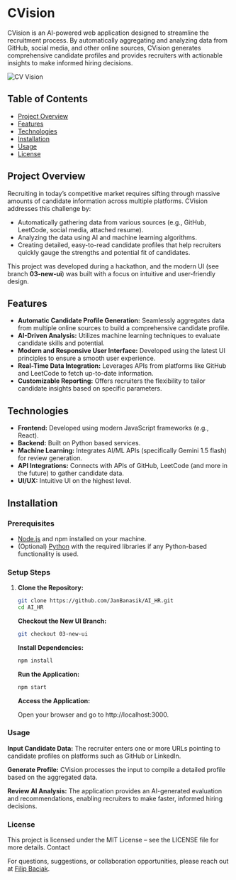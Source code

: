 # CVision

CVision is an AI-powered web application designed to streamline the recruitment process. By automatically aggregating and analyzing data from GitHub, social media, and other online sources, CVision generates comprehensive candidate profiles and provides recruiters with actionable insights to make informed hiring decisions.


![CV Vision](logo.png)
## Table of Contents

- [Project Overview](#Project-overview)
- [Features](#Features)
- [Technologies](#Technologies)
- [Installation](#Installation)
- [Usage](#Usage)
- [License](#License)

## Project Overview

Recruiting in today’s competitive market requires sifting through massive amounts of candidate information across multiple platforms. CVision addresses this challenge by:
- Automatically gathering data from various sources (e.g., GitHub, LeetCode, social media, attached resume).
- Analyzing the data using AI and machine learning algorithms.
- Creating detailed, easy-to-read candidate profiles that help recruiters quickly gauge the strengths and potential fit of candidates.

This project was developed during a hackathon, and the modern UI (see branch **03-new-ui**) was built with a focus on intuitive and user-friendly design.

## Features

- **Automatic Candidate Profile Generation:** Seamlessly aggregates data from multiple online sources to build a comprehensive candidate profile.
- **AI-Driven Analysis:** Utilizes machine learning techniques to evaluate candidate skills and potential.
- **Modern and Responsive User Interface:** Developed using the latest UI principles to ensure a smooth user experience.
- **Real-Time Data Integration:** Leverages APIs from platforms like GitHub and LeetCode to fetch up-to-date information.
- **Customizable Reporting:** Offers recruiters the flexibility to tailor candidate insights based on specific parameters.

## Technologies

- **Frontend:** Developed using modern JavaScript frameworks (e.g., React).
- **Backend:** Built on Python based services.
- **Machine Learning:** Integrates AI/ML APIs (specifically Gemini 1.5 flash) for review generation.
- **API Integrations:** Connects with APIs of GitHub, LeetCode (and more in the future) to gather candidate data.
- **UI/UX:** Intuitive UI on the highest level.

## Installation

### Prerequisites

- [Node.js](https://nodejs.org/) and npm installed on your machine.
- (Optional) [Python](https://www.python.org/) with the required libraries if any Python-based functionality is used.

### Setup Steps

1. **Clone the Repository:**

   ```bash
   git clone https://github.com/JanBanasik/AI_HR.git
   cd AI_HR
   ```

    **Checkout the New UI Branch:**
    ```bash
    git checkout 03-new-ui
    ```

    **Install Dependencies:**
    ```bash
    npm install
    ```

    **Run the Application:**
    ````bash
    npm start
    ````
    **Access the Application:**

    Open your browser and go to http://localhost:3000.

### Usage

**Input Candidate Data:** The recruiter enters one or more URLs pointing to candidate profiles on platforms such as GitHub or LinkedIn.

**Generate Profile:** CVision processes the input to compile a detailed profile based on the aggregated data.

**Review AI Analysis:** The application provides an AI-generated evaluation and recommendations, enabling recruiters to make faster, informed hiring decisions.

### License

This project is licensed under the MIT License – see the LICENSE file for more details.
Contact

For questions, suggestions, or collaboration opportunities, please reach out at [Filip Baciak](f.baciak@student.uw.edu.pl).


